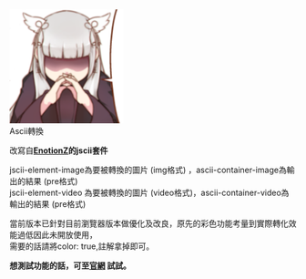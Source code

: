 <div class="ts grid">
        <div class="row">
            <div class="column">
                <img class="ts image" style="width: 200px;height:200px;transform: scaleX(-1);" src="06-example_resized.png" id="uploadimage">
            </div>
            <div class="nine wide column">
                <!-- 標題 -->
                <div class="ts huge dividing header">Ascii轉換</div>
                <!-- / 標題 -->
                <p>改寫自<strong><a href="https://github.com/EnotionZ/jscii">EnotionZ</a>的jscii套件</strong></p>
                <p>jscii-element-image為要被轉換的圖片 (img格式) ，ascii-container-image為輸出的結果 (pre格式)
                <br>jscii-element-video 為要被轉換的圖片 (video格式)，ascii-container-video為輸出的結果 (pre格式)</p>
                <p>當前版本已針對目前瀏覽器版本做優化及改良，原先的彩色功能考量到實際轉化效能過低因此未開放使用，
                <br>需要的話請將color: true,註解拿掉即可。</p>
                <p><strong>想測試功能的話，可至<a href="https://akakaze.idv.tw/WebCoding/">官網</a> 試試。</strong></p>
            </div>
        </div>
    </div>

